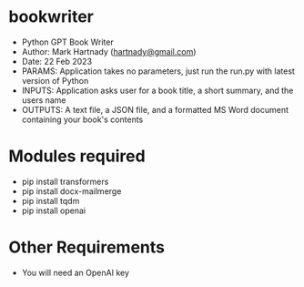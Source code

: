# bookwriter
* Python GPT Book Writer
* Author: Mark Hartnady (hartnady@gmail.com)
* Date: 22 Feb 2023
* PARAMS: Application takes no parameters, just run the run.py with latest version of Python 
* INPUTS: Application asks user for a book title, a short summary, and the users name 
* OUTPUTS: A text file, a JSON file, and a formatted MS Word document containing your book's contents
# Modules required
* pip install transformers
* pip install docx-mailmerge
* pip install tqdm
* pip install openai
# Other Requirements
* You will need an OpenAI key
